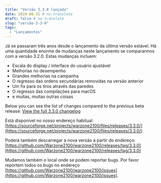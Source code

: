```yaml
---
title: "Versão 3.3.0 lançada"
date: 2019-08-31 # no-translate
draft: false # no-translate
slug: "versão-3-3-0"
tags:
  - "Lançamentos"
---
```


Já se passaram três anos desde o lançamento da última versão estável. Há uma quantidade enorme de mudanças neste lançamento se compararmos com a versão 3.2.0. Estas mudanças incluem:
- Escala do display / interface do usuário ajustável
- Melhorias no desempenho
- Grandes melhorias na campanha
- O regresso das ordens secundárias removidas na versão anterior
- Um fix para os tiros através das paredes
- O regresso das compilações para macOS
- e muitas, muitas outras coisas

Below you can see the list of changes compared to the previous beta release: [View the full 3.3.0 changelog](https://github.com/Warzone2100/warzone2100/raw/3.3.0/ChangeLog)

Está disponível no nosso endereço habitual: [https://sourceforge.net/projects/warzone2100/files/releases/3.3.0/](https://sourceforge.net/projects/warzone2100/files/releases/3.3.0/)

Poderá também descarregar a nova versão a partir do endereço: [https://github.com/Warzone2100/warzone2100/releases/tag/3.3.0](https://github.com/Warzone2100/warzone2100/releases/tag/3.3.0)

Mudamos também o local onde se podem reportar bugs. Por favor reportem todos os bugs no endereço [https://github.com/Warzone2100/warzone2100/issues](https://github.com/Warzone2100/warzone2100/issues).
